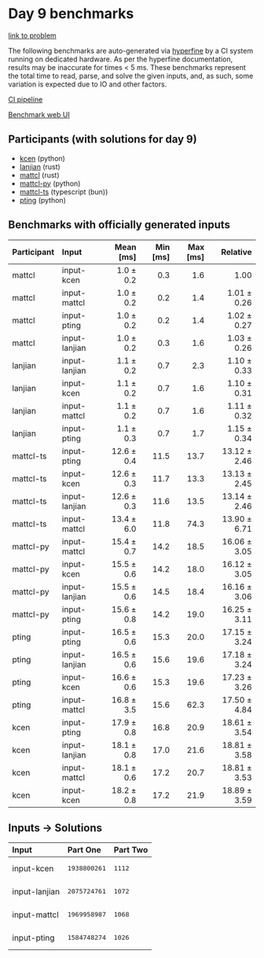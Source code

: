 # Day 9 benchmarks

[link to problem](https://adventofcode.com/2023/day/9)

The following benchmarks are auto-generated via
[hyperfine](https://github.com/sharkdp/hyperfine) by a CI system running on
dedicated hardware. As per the hyperfine documentation, results may be
inaccurate for times < 5 ms. These benchmarks represent the total time to read,
parse, and solve the given inputs, and, as such, some variation is expected due
to IO and other factors.

[CI pipeline](http://ci.papercode.net:8080/teams/main/pipelines/aoc2023)

[Benchmark web UI](https://aoc.ancalagon.black)


## Participants (with solutions for day 9)

- [kcen](https://github.com/kcen/aoc2023) (python)
- [lanjian](https://github.com/lanjian/aoc-2023) (rust)
- [mattcl](https://github.com/mattcl/aoc2023) (rust)
- [mattcl-py](https://github.com/mattcl/aoc2023-py) (python)
- [mattcl-ts](https://github.com/mattcl/aoc2023-js) (typescript (bun))
- [pting](https://github.com/pting/aoc2023) (python)


## Benchmarks with officially generated inputs

| Participant | Input | Mean [ms] | Min [ms] | Max [ms] | Relative |
|:---|:---|---:|---:|---:|---:|
| mattcl | input-kcen | 1.0 ± 0.2 | 0.3 | 1.6 | 1.00 |
| mattcl | input-mattcl | 1.0 ± 0.2 | 0.2 | 1.4 | 1.01 ± 0.26 |
| mattcl | input-pting | 1.0 ± 0.2 | 0.2 | 1.4 | 1.02 ± 0.27 |
| mattcl | input-lanjian | 1.0 ± 0.2 | 0.3 | 1.6 | 1.03 ± 0.26 |
| lanjian | input-lanjian | 1.1 ± 0.2 | 0.7 | 2.3 | 1.10 ± 0.33 |
| lanjian | input-kcen | 1.1 ± 0.2 | 0.7 | 1.6 | 1.10 ± 0.31 |
| lanjian | input-mattcl | 1.1 ± 0.2 | 0.7 | 1.6 | 1.11 ± 0.32 |
| lanjian | input-pting | 1.1 ± 0.3 | 0.7 | 1.7 | 1.15 ± 0.34 |
| mattcl-ts | input-pting | 12.6 ± 0.4 | 11.5 | 13.7 | 13.12 ± 2.46 |
| mattcl-ts | input-kcen | 12.6 ± 0.3 | 11.7 | 13.3 | 13.13 ± 2.45 |
| mattcl-ts | input-lanjian | 12.6 ± 0.3 | 11.6 | 13.5 | 13.14 ± 2.46 |
| mattcl-ts | input-mattcl | 13.4 ± 6.0 | 11.8 | 74.3 | 13.90 ± 6.71 |
| mattcl-py | input-mattcl | 15.4 ± 0.7 | 14.2 | 18.5 | 16.06 ± 3.05 |
| mattcl-py | input-kcen | 15.5 ± 0.6 | 14.2 | 18.0 | 16.12 ± 3.05 |
| mattcl-py | input-lanjian | 15.5 ± 0.6 | 14.5 | 18.4 | 16.16 ± 3.06 |
| mattcl-py | input-pting | 15.6 ± 0.8 | 14.2 | 19.0 | 16.25 ± 3.11 |
| pting | input-pting | 16.5 ± 0.6 | 15.3 | 20.0 | 17.15 ± 3.24 |
| pting | input-lanjian | 16.5 ± 0.6 | 15.6 | 19.6 | 17.18 ± 3.24 |
| pting | input-kcen | 16.6 ± 0.6 | 15.3 | 19.6 | 17.23 ± 3.26 |
| pting | input-mattcl | 16.8 ± 3.5 | 15.6 | 62.3 | 17.50 ± 4.84 |
| kcen | input-pting | 17.9 ± 0.8 | 16.8 | 20.9 | 18.61 ± 3.54 |
| kcen | input-lanjian | 18.1 ± 0.8 | 17.0 | 21.6 | 18.81 ± 3.58 |
| kcen | input-mattcl | 18.1 ± 0.6 | 17.2 | 20.7 | 18.81 ± 3.53 |
| kcen | input-kcen | 18.2 ± 0.8 | 17.2 | 21.9 | 18.89 ± 3.59 |


## Inputs -> Solutions

| Input | Part One | Part Two |
|:---|:---|:---|
|input-kcen|<pre>1938800261</pre>|<pre>1112</pre>|
|input-lanjian|<pre>2075724761</pre>|<pre>1072</pre>|
|input-mattcl|<pre>1969958987</pre>|<pre>1068</pre>|
|input-pting|<pre>1584748274</pre>|<pre>1026</pre>|